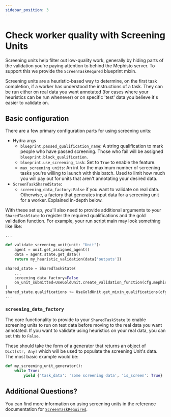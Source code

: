 ```yaml
---
sidebar_position: 3
---
```


# Check worker quality with Screening Units

Screening units help filter out low-quality work, generally by hiding parts of the validation you're paying attention to behind the Mephisto server. To support this we provide the `ScreenTaskRequred` blueprint mixin.

Screening units are a heuristic-based way to determine, on the first task completion, if a worker has understood the instructions of a task. They can be run either on real data you want annotated (for cases where your heuristics can be run whenever) or on specific 'test' data you believe it's easier to validate on.


## Basic configuration

There are a few primary configuration parts for using screening units:
- Hydra args
  - `blueprint.passed_qualification_name`: A string qualification to mark people who have passed screening. Those who fail will be assigned `blueprint.block_qualification`.
  - `blueprint.use_screening_task`: Set to `True` to enable the feature.
  - `max_screening_units`: An int for the maximum number of screening tasks you're willing to launch with this batch. Used to limit how much you will pay out for units that aren't annotating your desired data.
- `ScreenTaskSharedState`:
  - `screening_data_factory`: `False` if you want to validate on real data. Otherwise, a factory that generates input data for a screening unit for a worker. Explained in-depth below.

With these set up, you'll also need to provide additional arguments to your `SharedTaskState` to register the required qualifications and the gold validation function. For example, your run script main may look something like like:
```python
...

def validate_screening_unit(unit: "Unit"):
    agent = unit.get_assigned_agent()
    data = agent.state.get_data()
    return my_heuristic_validation(data['outputs'])

shared_state = SharedTaskState(
    ...
    screening_data_factory=False
    on_unit_submitted=UseGoldUnit.create_validation_function(cfg.mephisto, validate_gold_unit)
)
shared_state.qualifications += UseGoldUnit.get_mixin_qualifications(cfg.mephisto, shared_state)
...
```

### `screening_data_factory`

The core functionality to provide to your `SharedTaskState` to enable screening units to run on test data before moving to the real data you want annotated. If you want to validate using heuristics on your real data, you can set this to `False`.

These should take the form of a generator that returns an object of `Dict[str, Any]` which will be used to populate the screening Unit's data. The most basic example would be:
```python
def my_screening_unit_generator():
    while True:
        yield {'task_data': 'some screening data', 'is_screen': True}
```

## Additional Questions?

You can find more information on using screening units in the reference documentation for [`ScreenTaskRequired`](pathname:python_api/mephisto/abstractions/blueprints/mixins/screen_task_required.html).
